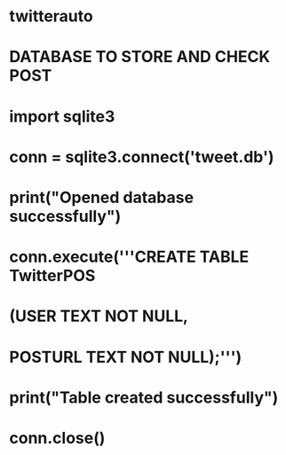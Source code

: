 # twitterauto

# DATABASE TO STORE AND CHECK POST
# import sqlite3

# conn = sqlite3.connect('tweet.db')
# print("Opened database successfully")

# conn.execute('''CREATE TABLE TwitterPOS
#          (USER           TEXT    NOT NULL,
#          POSTURL        TEXT     NOT NULL);''')
# print("Table created successfully")

# conn.close()
